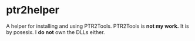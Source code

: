 # ptr2helper
A helper for installing and using PTR2Tools.
PTR2Tools is **not my work.** It is by posesix.
I **do not** own the DLLs either.
